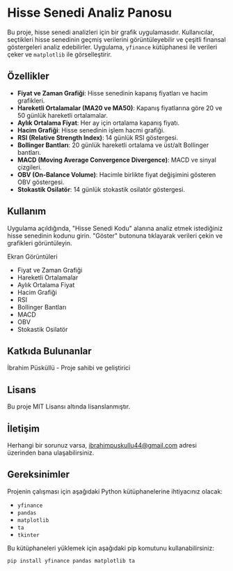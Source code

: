 # Hisse Senedi Analiz Panosu

Bu proje, hisse senedi analizleri için bir grafik uygulamasıdır. Kullanıcılar, seçtikleri hisse senedinin geçmiş verilerini görüntüleyebilir ve çeşitli finansal göstergeleri analiz edebilirler. Uygulama, `yfinance` kütüphanesi ile verileri çeker ve `matplotlib` ile görselleştirir.

## Özellikler

- **Fiyat ve Zaman Grafiği**: Hisse senedinin kapanış fiyatları ve hacim grafikleri.
- **Hareketli Ortalamalar (MA20 ve MA50)**: Kapanış fiyatlarına göre 20 ve 50 günlük hareketli ortalamalar.
- **Aylık Ortalama Fiyat**: Her ay için ortalama kapanış fiyatı.
- **Hacim Grafiği**: Hisse senedinin işlem hacmi grafiği.
- **RSI (Relative Strength Index)**: 14 günlük RSI göstergesi.
- **Bollinger Bantları**: 20 günlük hareketli ortalama ve üst/alt Bollinger bantları.
- **MACD (Moving Average Convergence Divergence)**: MACD ve sinyal çizgileri.
- **OBV (On-Balance Volume)**: Hacimle birlikte fiyat değişimini gösteren OBV göstergesi.
- **Stokastik Osilatör**: 14 günlük stokastik osilatör göstergesi.

## Kullanım
Uygulama açıldığında, "Hisse Senedi Kodu" alanına analiz etmek istediğiniz hisse senedinin kodunu girin.
"Göster" butonuna tıklayarak verileri çekin ve grafikleri görüntüleyin.

Ekran Görüntüleri
- Fiyat ve Zaman Grafiği
- Hareketli Ortalamalar
- Aylık Ortalama Fiyat
- Hacim Grafiği
- RSI
- Bollinger Bantları
- MACD
- OBV
- Stokastik Osilatör


## Katkıda Bulunanlar
İbrahim Püsküllü - Proje sahibi ve geliştirici
## Lisans
Bu proje MIT Lisansı altında lisanslanmıştır.

## İletişim
Herhangi bir sorunuz varsa, ibrahimpuskullu44@gmail.com adresi üzerinden bana ulaşabilirsiniz.

## Gereksinimler

Projenin çalışması için aşağıdaki Python kütüphanelerine ihtiyacınız olacak:

- `yfinance`
- `pandas`
- `matplotlib`
- `ta`
- `tkinter`

Bu kütüphaneleri yüklemek için aşağıdaki pip komutunu kullanabilirsiniz:

```bash
pip install yfinance pandas matplotlib ta

